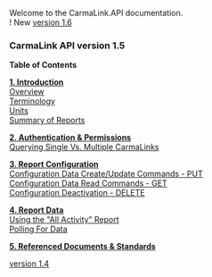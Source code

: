 Welcome to the CarmaLink.API documentation.  
! New <a href="https://github.com/CarmaSys/CarmaLinkAPI/tree/1.6">version 1.6</a>  

<h3>CarmaLink API version 1.5</h3>

<b>Table of Contents</b>  
  
<b><a href="https://github.com/CarmaSys/CarmaLinkAPI/blob/1.5/introduction.md">1. Introduction</a></b>    
<a href="https://github.com/CarmaSys/CarmaLinkAPI/blob/1.5/introduction.md">Overview</a>  
<a href="https://github.com/CarmaSys/CarmaLinkAPI/blob/1.5/terminology.md">Terminology</a>  
<a href="https://github.com/CarmaSys/CarmaLinkAPI/blob/1.5/units.md">Units</a>  
<a href="https://github.com/CarmaSys/CarmaLinkAPI/blob/1.5/summaryOfReports.md">Summary of Reports</a>   
  
<b><a href="https://github.com/CarmaSys/CarmaLinkAPI/blob/1.5/authenticationAndPermissions.md">2. Authentication & Permissions</a></b>  
<a href="https://github.com/CarmaSys/CarmaLinkAPI/blob/1.5/queryingSingleVsMultipleCarmaLinks.md">Querying Single Vs. Multiple CarmaLinks</a>  
  
<b><a href="https://github.com/CarmaSys/CarmaLinkAPI/blob/1.5/reportConfiguration.md">3. Report Configuration</a></b>  
<a href="https://github.com/CarmaSys/CarmaLinkAPI/blob/1.5/configurationDataCreateUpdateCommandsPUT.md">Configuration Data Create/Update Commands - PUT</a>  
<a href="https://github.com/CarmaSys/CarmaLinkAPI/blob/1.5/configurationDataReadCommandsGET.md">Configuration Data Read Commands - GET</a>  
<a href="https://github.com/CarmaSys/CarmaLinkAPI/blob/1.5/configurationDeactivationDELETE.md">Configuration Deactivation - DELETE</a>  
  
<b><a href="https://github.com/CarmaSys/CarmaLinkAPI/blob/1.5/reportData.md">4. Report Data</a></b>  
<a href="https://github.com/CarmaSys/CarmaLinkAPI/blob/1.5/usingTheAllActivityReport.md">Using the "All Activity" Report</a>  
<a href="https://github.com/CarmaSys/CarmaLinkAPI/blob/1.5/pollingForData.md">Polling For Data</a>  
  
<b><a href="https://github.com/CarmaSys/CarmaLinkAPI/blob/1.5/referencedDocumentsAndStandards.md">5. Referenced Documents & Standards</a></b>  

<a href="https://github.com/CarmaSys/CarmaLinkAPI/tree/1.4">version 1.4</a>
